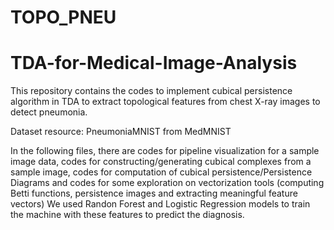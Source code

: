 # TOPO_PNEU

# TDA-for-Medical-Image-Analysis

This repository contains the codes to implement cubical persistence algorithm in TDA to extract topological features from chest X-ray images to detect pneumonia. 

Dataset resource: PneumoniaMNIST from MedMNIST 

In the following files, there are codes for pipeline visualization for a sample image data, codes for constructing/generating cubical complexes from a sample image, codes for computation of cubical persistence/Persistence Diagrams and codes for some exploration on vectorization tools (computing Betti functions, persistence images and extracting meaningful feature vectors) We used Randon Forest and Logistic Regression models to train the machine with these features to predict the diagnosis. 
